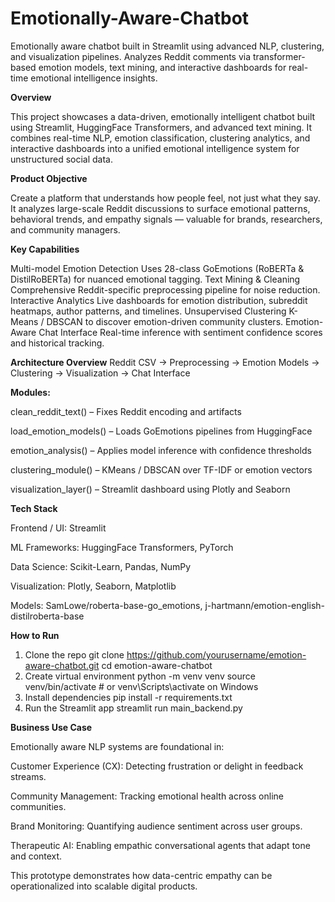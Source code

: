 # Emotionally-Aware-Chatbot
Emotionally aware chatbot built in Streamlit using advanced NLP, clustering, and visualization pipelines. Analyzes Reddit comments via transformer-based emotion models, text mining, and interactive dashboards for real-time emotional intelligence insights.

**Overview**

This project showcases a data-driven, emotionally intelligent chatbot built using Streamlit, HuggingFace Transformers, and advanced text mining.
It combines real-time NLP, emotion classification, clustering analytics, and interactive dashboards into a unified emotional intelligence system for unstructured social data.

**Product Objective**

Create a platform that understands how people feel, not just what they say.
It analyzes large-scale Reddit discussions to surface emotional patterns, behavioral trends, and empathy signals — valuable for brands, researchers, and community managers.

**Key Capabilities**

Multi-model Emotion Detection	Uses 28-class GoEmotions (RoBERTa & DistilRoBERTa) for nuanced emotional tagging.
Text Mining & Cleaning	Comprehensive Reddit-specific preprocessing pipeline for noise reduction.
Interactive Analytics	Live dashboards for emotion distribution, subreddit heatmaps, author patterns, and timelines.
Unsupervised Clustering	K-Means / DBSCAN to discover emotion-driven community clusters.
Emotion-Aware Chat Interface	Real-time inference with sentiment confidence scores and historical tracking.

**Architecture Overview**
Reddit CSV → Preprocessing → Emotion Models → Clustering → Visualization → Chat Interface

**Modules:**

clean_reddit_text() – Fixes Reddit encoding and artifacts

load_emotion_models() – Loads GoEmotions pipelines from HuggingFace

emotion_analysis() – Applies model inference with confidence thresholds

clustering_module() – KMeans / DBSCAN over TF-IDF or emotion vectors

visualization_layer() – Streamlit dashboard using Plotly and Seaborn

**Tech Stack**

Frontend / UI: Streamlit

ML Frameworks: HuggingFace Transformers, PyTorch

Data Science: Scikit-Learn, Pandas, NumPy

Visualization: Plotly, Seaborn, Matplotlib

Models: SamLowe/roberta-base-go_emotions, j-hartmann/emotion-english-distilroberta-base

**How to Run**
1. Clone the repo
   git clone https://github.com/yourusername/emotion-aware-chatbot.git
   cd emotion-aware-chatbot
2. Create virtual environment
   python -m venv venv
   source venv/bin/activate   # or venv\Scripts\activate on Windows
3. Install dependencies
  pip install -r requirements.txt
4. Run the Streamlit app
   streamlit run main_backend.py

**Business Use Case**

Emotionally aware NLP systems are foundational in:

Customer Experience (CX): Detecting frustration or delight in feedback streams.

Community Management: Tracking emotional health across online communities.

Brand Monitoring: Quantifying audience sentiment across user groups.

Therapeutic AI: Enabling empathic conversational agents that adapt tone and context.

This prototype demonstrates how data-centric empathy can be operationalized into scalable digital products.


